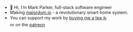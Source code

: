 - 👋 Hi, I’m Mark Parker, full-stack software engineer
- Making [majordom.io](majordom.io) - a revolutionary smart home system.
- You can support my work by [buying me a tea ☕️](https://www.buymeacoffee.com/markparker5)  
  or on the [patreon](https://www.patreon.com/MarkParker5)
